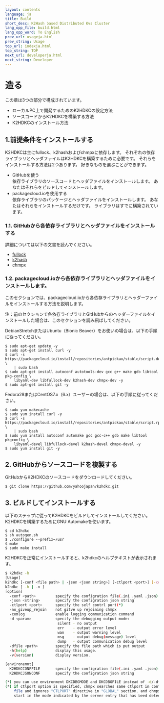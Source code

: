 ```yaml
---
layout: contents
language: ja
title: Build
short_desc: K2Hash based Distributed Kvs Cluster
lang_opp_file: build.html
lang_opp_word: To English
prev_url: usageja.html
prev_string: Usage
top_url: indexja.html
top_string: TOP
next_url: developerja.html
next_string: Developer
---
```


# 造る

この章は3つの部分で構成されています。

* ローカルPC上で開発するためのK2HDKCの設定方法
* ソースコードからK2HDKCを構築する方法
* K2HDKCのインストール方法

## 1.前提条件をインストールする

K2HDKCは主にfullock、k2hashおよびchmpxに依存します。 それぞれの依存ライブラリとヘッダファイルはK2HDKCを構築するために必要です。 それらをインストールする方法は2つあります。 好きなものを選ぶことができます。

* GitHubを使う  
依存ライブラリのソースコードとヘッダファイルをインストールします。 あなたはそれらをビルドしてインストールします。
* packagecloud.ioを使用する  
依存ライブラリのパッケージとヘッダファイルをインストールします。 あなたはそれらをインストールするだけです。 ライブラリはすでに構築されています。

### 1.1. GitHubから各依存ライブラリとヘッダファイルをインストールする

詳細については以下の文書を読んでください。

* [fullock](https://fullock.antpick.ax/build.html)
* [k2hash](https://k2hash.antpick.ax/build.html) 
* [chmpx](https://chmpx.antpick.ax/build.html)

### 1.2. packagecloud.ioから各依存ライブラリとヘッダファイルをインストールします。

このセクションでは、packagecloud.ioから各依存ライブラリとヘッダーファイルをインストールする方法を説明します。

注：前のセクションで各依存ライブラリとGitHubからのヘッダーファイルをインストールした場合は、このセクションを読み飛ばしてください。

DebianStretchまたはUbuntu（Bionic Beaver）をお使いの場合は、以下の手順に従ってください。

```
$ sudo apt-get update -y
$ sudo apt-get install curl -y
$ curl -s https://packagecloud.io/install/repositories/antpickax/stable/script.deb.sh \
    | sudo bash
$ sudo apt-get install autoconf autotools-dev gcc g++ make gdb libtool pkg-config \
    libyaml-dev libfullock-dev k2hash-dev chmpx-dev -y
$ sudo apt-get install git -y
```

Fedora28またはCentOS7.x（6.x）ユーザーの場合は、以下の手順に従ってください。

```
$ sudo yum makecache
$ sudo yum install curl -y
$ curl -s https://packagecloud.io/install/repositories/antpickax/stable/script.rpm.sh \
    | sudo bash
$ sudo yum install autoconf automake gcc gcc-c++ gdb make libtool pkgconfig \
    libyaml-devel libfullock-devel k2hash-devel chmpx-devel -y
$ sudo yum install git -y
```

## 2. GitHubからソースコードを複製する

GitHubからK2HDKCのソースコードをダウンロードしてください。

```
$ git clone https://github.com/yahoojapan/k2hdkc.git
```

## 3. ビルドしてインストールする

以下のステップに従ってK2HDKCをビルドしてインストールしてください。 K2HDKCを構築するためにGNU Automakeを使います。

```
$ cd k2hdkc
$ sh autogen.sh
$ ./configure --prefix=/usr
$ make
$ sudo make install
```

K2HDKCを正常にインストールすると、k2hdkcのヘルプテキストが表示されます。
```bash
$ k2hdkc -h
[Usage]
k2hdkc [-conf <file path> | -json <json string>] [-ctlport <port>] [-comlog] [-no_giveup_rejoin] [-d [slient|err|wan|msg|dump]] [-dfile <file path>]
k2hdkc [ -h | -v ]
[option]
  -conf <path>         specify the configration file(.ini .yaml .json) path
  -json <string>       specify the configration json string
  -ctlport <port>      specify the self contrl port(*)
  -no_giveup_rejoin    not gitve up rejoining chmpx
  -comlog              enable logging communication command
  -d <param>           specify the debugging output mode:
                        silent - no output
                        err    - output error level
                        wan    - output warning level
                        msg    - output debug(message) level
                        dump   - output communication debug level
  -dfile <path>        specify the file path which is put output
  -h(help)             display this usage.
  -v(version)          display version.

[environemnt]
  K2HDKCCONFFILE       specify the configration file(.ini .yaml .json) path
  K2HDKCJSONCONF       specify the configration json string

(*) you can use environment DKCDBGMODE and DKCDBGFILE instead of -d/-dfile options.
(*) if ctlport option is specified, chmpx searches same ctlport in configuration
    file and ignores "CTLPORT" directive in "GLOBAL" section. and chmpx will
    start in the mode indicated by the server entry that has beed detected.
```
